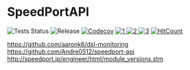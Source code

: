 # SpeedPortAPI

![Tests Status](https://img.shields.io/github/actions/workflow/status/codeshard/SpeedPortAPI/ci-tests.yaml)
![Release](https://img.shields.io/github/actions/workflow/status/codeshard/SpeedPortAPI/ci-cd-docker.yaml)
[![Codecov](https://codecov.io/github/codeshard/SpeedPortAPI/graph/badge.svg?token=5F2XYLN97Y)](https://codecov.io/github/codeshard/SpeedPortAPI)
[![1] ![2] ![3]](https://github.com/eggplants/ghcr-badge/pkgs/container/ghcr-badge)
[![HitCount](https://hits.dwyl.com/codeshard/SpeedPortAPI.svg?style=flat&show=unique)](http://hits.dwyl.com/codeshard/SpeedPortAPI)

[1]: <https://ghcr-badge.egpl.dev/codeshard/speedportapi/tags?trim=major>
[2]: <https://ghcr-badge.egpl.dev/codeshard/speedportapi/latest_tag?trim=major&label=latest>
[3]: <https://ghcr-badge.egpl.dev/codeshard/speedportapi/size?tag=main>

https://github.com/aaronk6/dsl-monitoring
https://github.com/Andre0512/speedport-api
http://speedport.ip/engineer/html/module_versions.stm
